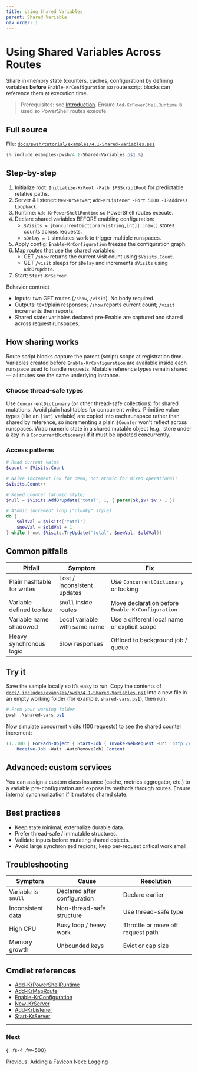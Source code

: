 ```yaml
---
title: Using Shared Variables
parent: Shared Variable
nav_order: 1
---
```


# Using Shared Variables Across Routes

Share in-memory state (counters, caches, configuration) by defining variables **before** `Enable-KrConfiguration`
so route script blocks can reference them at execution time.

> Prerequisites: see [Introduction][Introduction]. Ensure `Add-KrPowerShellRuntime` is used so PowerShell
> routes execute.

## Full source

File: [`docs/pwsh/tutorial/examples/4.1-Shared-Variables.ps1`][4.1-Shared-Variables.ps1]

```powershell
{% include examples/pwsh/4.1-Shared-Variables.ps1 %}
```

## Step-by-step

1. Initialize root: `Initialize-KrRoot -Path $PSScriptRoot` for predictable relative paths.
2. Server & listener: `New-KrServer`; `Add-KrListener -Port 5000 -IPAddress Loopback`.
3. Runtime: `Add-KrPowerShellRuntime` so PowerShell routes execute.
4. Declare shared variables BEFORE enabling configuration:
    - `$Visits = [ConcurrentDictionary[string,int]]::new()` stores counts across requests.
    - `$Delay = 1` simulates work to trigger multiple runspaces.
5. Apply config: `Enable-KrConfiguration` freezes the configuration graph.
6. Map routes that use the shared variables:
    - GET `/show` returns the current visit count using `$Visits.Count`.
    - GET `/visit` sleeps for `$Delay` and increments `$Visits` using `AddOrUpdate`.
7. Start: `Start-KrServer`.

Behavior contract

- Inputs: two GET routes (`/show`, `/visit`). No body required.
- Outputs: text/plain responses; `/show` reports current count; `/visit` increments then reports.
- Shared state: variables declared pre-Enable are captured and shared across request runspaces.

## How sharing works

Route script blocks capture the parent (script) scope at registration time. Variables created before
`Enable-KrConfiguration` are available inside each runspace used to handle requests. Mutable reference types
remain shared — all routes see the same underlying instance.

### Choose thread-safe types

Use `ConcurrentDictionary` (or other thread-safe collections) for shared mutations. Avoid plain hashtables for
concurrent writes. Primitive value types (like an `[int]` variable) are copied into each runspace rather than
shared by reference, so incrementing a plain `$Counter` won't reflect across runspaces. Wrap numeric
state in a shared mutable object (e.g., store under a key in a `ConcurrentDictionary`) if it must be updated
concurrently.

### Access patterns

```powershell
# Read current value
$count = $Visits.Count

# Naive increment (ok for demo, not atomic for mixed operations):
$Visits.Count++

# Keyed counter (atomic style)
$null = $Visits.AddOrUpdate('total', 1, { param($k,$v) $v + 1 })

# Atomic increment loop ("clunky" style)
do {
    $oldVal = $Visits['total']
    $newVal = $oldVal + 1
} while (-not $Visits.TryUpdate('total', $newVal, $oldVal))
```

## Common pitfalls

| Pitfall                    | Symptom                       | Fix                                              |
|----------------------------|-------------------------------|--------------------------------------------------|
| Plain hashtable for writes | Lost / inconsistent updates   | Use `ConcurrentDictionary` or locking            |
| Variable defined too late  | `$null` inside routes         | Move declaration before `Enable-KrConfiguration` |
| Variable name shadowed     | Local variable with same name | Use a different local name or explicit scope     |
| Heavy synchronous logic    | Slow responses                | Offload to background job / queue                |

## Try it

Save the sample locally so it’s easy to run. Copy the contents of
[`docs/_includes/examples/pwsh/4.1-Shared-Variables.ps1`](/_includes/examples/pwsh/4.1-Shared-Variables.ps1)
into a new file in an empty working folder (for example, `shared-vars.ps1`), then run:

```powershell
# From your working folder
pwsh .\shared-vars.ps1
```

Now simulate concurrent visits (100 requests) to see the shared counter increment:

```powershell
(1..100 | ForEach-Object { Start-Job { Invoke-WebRequest -Uri 'http://127.0.0.1:5000/visit' } } |
    Receive-Job -Wait -AutoRemoveJob).Content
```

## Advanced: custom services

You can assign a custom class instance (cache, metrics aggregator, etc.) to a variable pre-configuration and
expose its methods through routes. Ensure internal synchronization if it mutates shared state.

## Best practices

- Keep state minimal; externalize durable data.
- Prefer thread-safe / immutable structures.
- Validate inputs before mutating shared objects.
- Avoid large synchronized regions; keep per-request critical work small.

## Troubleshooting

| Symptom             | Cause                        | Resolution                        |
|---------------------|------------------------------|-----------------------------------|
| Variable is `$null` | Declared after configuration | Declare earlier                   |
| Inconsistent data   | Non-thread-safe structure    | Use thread-safe type              |
| High CPU            | Busy loop / heavy work       | Throttle or move off request path |
| Memory growth       | Unbounded keys               | Evict or cap size                 |

## Cmdlet references

- [Add-KrPowerShellRuntime][Add-KrPowerShellRuntime]
- [Add-KrMapRoute][Add-KrMapRoute]
- [Enable-KrConfiguration][Enable-KrConfiguration]
- [New-KrServer][New-KrServer]
- [Add-KrListener][Add-KrListener]
- [Start-KrServer][Start-KrServer]

---

### Next

{: .fs-4 .fw-500}

Previous: [Adding a Favicon](../3.static/4.Favicon)
Next: [Logging](../5.logging/index)

[4.1-Shared-Variables.ps1]: /pwsh/tutorial/examples/4.1-Shared-Variables.ps1
[Add-KrPowerShellRuntime]: /pwsh/cmdlets/Add-KrPowerShellRuntime
[Add-KrMapRoute]: /pwsh/cmdlets/Add-KrMapRoute
[Enable-KrConfiguration]: /pwsh/cmdlets/Enable-KrConfiguration
[New-KrServer]: /pwsh/cmdlets/New-KrServer
[Add-KrListener]: /pwsh/cmdlets/Add-KrListener
[Start-KrServer]: /pwsh/cmdlets/Start-KrServer
[Introduction]: ../1.introduction/index#prerequisites
